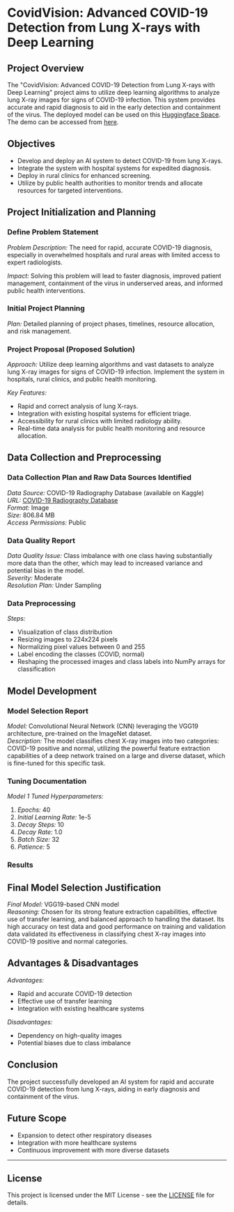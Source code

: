 # CovidVision: Advanced COVID-19 Detection from Lung X-rays with Deep Learning

## Project Overview

The "CovidVision: Advanced COVID-19 Detection from Lung X-rays with Deep Learning" project aims to utilize deep learning algorithms to analyze lung X-ray images for signs of COVID-19 infection. This system provides accurate and rapid diagnosis to aid in the early detection and containment of the virus. The deployed model can be used on this [Huggingface Space](https://huggingface.co/spaces/ishans24/covid19-detection-xray). The demo can be accessed from [here](https://drive.google.com/file/d/1pXjmzfRY84W9hw33XPb1HjZXX9SvM2rv/view?usp=sharing).

## Objectives

- Develop and deploy an AI system to detect COVID-19 from lung X-rays.
- Integrate the system with hospital systems for expedited diagnosis.
- Deploy in rural clinics for enhanced screening.
- Utilize by public health authorities to monitor trends and allocate resources for targeted interventions.

## Project Initialization and Planning

### Define Problem Statement

*Problem Description:* The need for rapid, accurate COVID-19 diagnosis, especially in overwhelmed hospitals and rural areas with limited access to expert radiologists.

*Impact:* Solving this problem will lead to faster diagnosis, improved patient management, containment of the virus in underserved areas, and informed public health interventions.

### Initial Project Planning

*Plan:* Detailed planning of project phases, timelines, resource allocation, and risk management.

### Project Proposal (Proposed Solution)

*Approach:* Utilize deep learning algorithms and vast datasets to analyze lung X-ray images for signs of COVID-19 infection. Implement the system in hospitals, rural clinics, and public health monitoring.

*Key Features:*
- Rapid and correct analysis of lung X-rays.
- Integration with existing hospital systems for efficient triage.
- Accessibility for rural clinics with limited radiology ability.
- Real-time data analysis for public health monitoring and resource allocation.

## Data Collection and Preprocessing

### Data Collection Plan and Raw Data Sources Identified

*Data Source:* COVID-19 Radiography Database (available on Kaggle)  
*URL:* [COVID-19 Radiography Database](https://www.kaggle.com/datasets/tawsifurrahman/covid19-radiography-database)  
*Format:* Image  
*Size:* 806.84 MB  
*Access Permissions:* Public

### Data Quality Report

*Data Quality Issue:* Class imbalance with one class having substantially more data than the other, which may lead to increased variance and potential bias in the model.  
*Severity:* Moderate  
*Resolution Plan:* Under Sampling

### Data Preprocessing

*Steps:*
- Visualization of class distribution
- Resizing images to 224x224 pixels
- Normalizing pixel values between 0 and 255
- Label encoding the classes (COVID, normal)
- Reshaping the processed images and class labels into NumPy arrays for classification

## Model Development

### Model Selection Report

*Model:* Convolutional Neural Network (CNN) leveraging the VGG19 architecture, pre-trained on the ImageNet dataset.  
*Description:* The model classifies chest X-ray images into two categories: COVID-19 positive and normal, utilizing the powerful feature extraction capabilities of a deep network trained on a large and diverse dataset, which is fine-tuned for this specific task.

### Tuning Documentation

*Model 1 Tuned Hyperparameters:*
1. *Epochs:* 40
2. *Initial Learning Rate:* 1e-5
3. *Decay Steps:* 10
4. *Decay Rate:* 1.0
5. *Batch Size:* 32
6. *Patience:* 5

### Results

## Final Model Selection Justification

*Final Model:* VGG19-based CNN model  
*Reasoning:* Chosen for its strong feature extraction capabilities, effective use of transfer learning, and balanced approach to handling the dataset. Its high accuracy on test data and good performance on training and validation data validated its effectiveness in classifying chest X-ray images into COVID-19 positive and normal categories.

## Advantages & Disadvantages

*Advantages:*
- Rapid and accurate COVID-19 detection
- Effective use of transfer learning
- Integration with existing healthcare systems

*Disadvantages:*
- Dependency on high-quality images
- Potential biases due to class imbalance

## Conclusion

The project successfully developed an AI system for rapid and accurate COVID-19 detection from lung X-rays, aiding in early diagnosis and containment of the virus.

## Future Scope

- Expansion to detect other respiratory diseases
- Integration with more healthcare systems
- Continuous improvement with more diverse datasets

---

## License

This project is licensed under the MIT License - see the [LICENSE](https://github.com/ishans2404/covid-detection-xray/blob/2819ac2befa06be91d51063a51baedac90d8914e/LICENSE) file for details.
